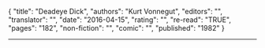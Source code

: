 {
"title": "Deadeye Dick",
"authors": "Kurt Vonnegut",
"editors": "",
"translator": "",
"date": "2016-04-15",
"rating": "",
"re-read": "TRUE",
"pages": "182",
"non-fiction": "",
"comic": "",
"published": "1982"
}

---
